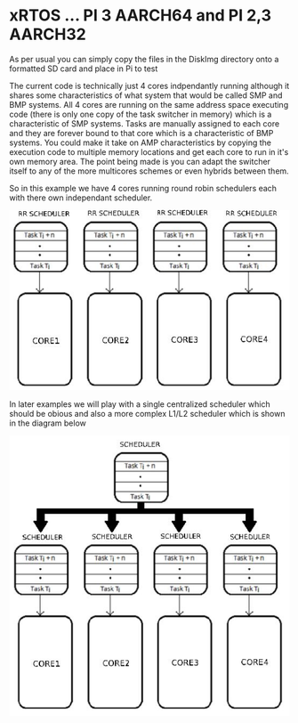 
# xRTOS ... PI 3 AARCH64 and PI 2,3 AARCH32
As per usual you can simply copy the files in the DiskImg directory onto a formatted SD card and place in Pi to test 
>
The current code is technically just 4 cores indpendantly running although it shares some characteristics of what system that would be called SMP and BMP systems. All 4 cores are running on the same address space executing code (there is only one copy of the task switcher in memory) which is a characteristic of SMP systems. Tasks are manually assigned to each core and they are forever bound to that core which is a characteristic of BMP systems. You could make it take on AMP characteristics by copying the execution code to multiple memory locations and get each core to run in it's own memory area. The point being made is you can adapt the switcher itself to any of the more multicores schemes or even hybrids between them.
>
So in this example we have 4 cores running round robin schedulers each with there own independant scheduler.
>
![](https://github.com/LdB-ECM/Docs_and_Images/blob/master/Images/xRTOS-Schedulers.jpg?raw=true)
>
In later examples we will play with a single centralized scheduler which should be obious and also a more complex L1/L2 scheduler which is shown in the diagram below
>
![](https://github.com/LdB-ECM/Docs_and_Images/blob/master/Images/xRTOS_L1_and_L2_scheduler.jpg?raw=true)

